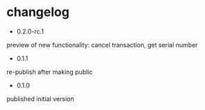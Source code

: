 # changelog

* 0.2.0-rc.1

preview of new functionality: cancel transaction, get serial number

* 0.1.1

re-publish after making public

* 0.1.0

published initial version
